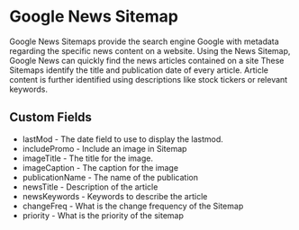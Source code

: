 # Google News Sitemap

Google News Sitemaps provide the search engine Google with metadata regarding the specific news content on a website. Using the News Sitemap, Google News can quickly find the news articles contained on a site
These Sitemaps identify the title and publication date of every article. Article content is further identified using descriptions like stock tickers or relevant keywords.


## Custom Fields

* lastMod - The date field to use to display the lastmod.  
* includePromo - Include an image in Sitemap
* imageTitle - The title for the image.
* imageCaption - The caption for the image
* publicationName - The name of the publication
* newsTitle - Description of the article
* newsKeywords - Keywords to describe the article
* changeFreq - What is the change frequency of the Sitemap
* priority - What is the priority of the sitemap



